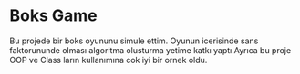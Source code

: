 # Boks Game
Bu projede bir boks oyununu simule ettim. Oyunun icerisinde sans faktorununde olması algoritma olusturma yetime katkı yaptı.Ayrıca bu proje OOP ve Class ların 
kullanımına cok iyi bir ornek oldu.


